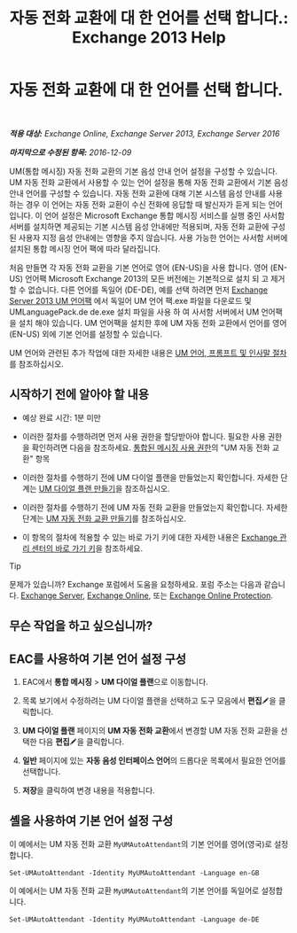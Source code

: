 ﻿---
title: '자동 전화 교환에 대 한 언어를 선택 합니다.: Exchange 2013 Help'
TOCTitle: 자동 전화 교환에 대 한 언어를 선택 합니다.
ms:assetid: 3a1c1ec0-c726-41fb-a294-59faab205609
ms:mtpsurl: https://technet.microsoft.com/ko-kr/library/Aa997306(v=EXCHG.150)
ms:contentKeyID: 50555969
ms.date: 05/22/2018
mtps_version: v=EXCHG.150
ms.translationtype: MT
---

# 자동 전화 교환에 대 한 언어를 선택 합니다.

 

_**적용 대상:** Exchange Online, Exchange Server 2013, Exchange Server 2016_

_**마지막으로 수정된 항목:** 2016-12-09_

UM(통합 메시징) 자동 전화 교환의 기본 음성 안내 언어 설정을 구성할 수 있습니다. UM 자동 전화 교환에서 사용할 수 있는 언어 설정을 통해 자동 전화 교환에서 기본 음성 안내 언어를 구성할 수 있습니다. 자동 전화 교환에 대해 기본 시스템 음성 안내를 사용하는 경우 이 언어는 자동 전화 교환이 수신 전화에 응답할 때 발신자가 듣게 되는 언어입니다. 이 언어 설정은 Microsoft Exchange 통합 메시징 서비스를 실행 중인 사서함 서버를 설치하면 제공되는 기본 시스템 음성 안내에만 적용되며, 자동 전화 교환에 구성된 사용자 지정 음성 안내에는 영향을 주지 않습니다. 사용 가능한 언어는 사서함 서버에 설치된 통합 메시징 언어 팩에 따라 달라집니다.

처음 만들면 각 자동 전화 교환을 기본 언어로 영어 (EN-US)을 사용 합니다. 영어 (EN-US) 언어팩 Microsoft Exchange 2013의 모든 버전에는 기본적으로 설치 되 고 제거할 수 없습니다. 다른 언어를 독일어 (DE-DE), 예를 선택 하려면 먼저 [Exchange Server 2013 UM 언어팩](https://go.microsoft.com/fwlink/?linkid=266542) 에서 독일어 UM 언어 팩.exe 파일을 다운로드 및 UMLanguagePack.de de.exe 설치 파일을 사용 하 여 사서함 서버에서 UM 언어팩을 설치 해야 있습니다. UM 언어팩을 설치한 후에 UM 자동 전화 교환에서 언어를 영어 (EN-US) 외에 기본 언어를 설정할 수 있습니다.

UM 언어와 관련된 추가 작업에 대한 자세한 내용은 [UM 언어, 프롬프트 및 인사말 절차](um-languages-prompts-and-greetings-procedures-exchange-2013-help.md)를 참조하십시오.

## 시작하기 전에 알아야 할 내용

  - 예상 완료 시간: 1분 미만

  - 이러한 절차를 수행하려면 먼저 사용 권한을 할당받아야 합니다. 필요한 사용 권한을 확인하려면 다음을 참조하세요. [통합된 메시징 사용 권한](unified-messaging-permissions-exchange-2013-help.md)의 "UM 자동 전화 교환" 항목

  - 이러한 절차를 수행하기 전에 UM 다이얼 플랜을 만들었는지 확인합니다. 자세한 단계는 [UM 다이얼 플랜 만들기](create-a-um-dial-plan-exchange-2013-help.md)을 참조하십시오.

  - 이러한 절차를 수행하기 전에 UM 자동 전화 교환을 만들었는지 확인합니다. 자세한 단계는 [UM 자동 전화 교환 만들기](create-a-um-auto-attendant-exchange-2013-help.md)를 참조하십시오.

  - 이 항목의 절차에 적용할 수 있는 바로 가기 키에 대한 자세한 내용은 [Exchange 관리 센터의 바로 가기 키](keyboard-shortcuts-in-the-exchange-admin-center-exchange-online-protection-help.md)을 참조하세요.


> [!TIP]
> 문제가 있습니까? Exchange 포럼에서 도움을 요청하세요. 포럼 주소는 다음과 같습니다. <A href="https://go.microsoft.com/fwlink/p/?linkid=60612">Exchange Server</A>, <A href="https://go.microsoft.com/fwlink/p/?linkid=267542">Exchange Online</A>, 또는 <A href="https://go.microsoft.com/fwlink/p/?linkid=285351">Exchange Online Protection</A>.



## 무슨 작업을 하고 싶으십니까?

## EAC를 사용하여 기본 언어 설정 구성

1.  EAC에서 **통합 메시징** \> **UM 다이얼 플랜**으로 이동합니다.

2.  목록 보기에서 수정하려는 UM 다이얼 플랜을 선택하고 도구 모음에서 **편집**![편집 아이콘](images/JJ218640.6f53ccb2-1f13-4c02-bea0-30690e6ea71d(EXCHG.150).gif "편집 아이콘")을 클릭합니다.

3.  **UM 다이얼 플랜** 페이지의 **UM 자동 전화 교환**에서 변경할 UM 자동 전화 교환을 선택한 다음 **편집**![편집 아이콘](images/JJ218640.6f53ccb2-1f13-4c02-bea0-30690e6ea71d(EXCHG.150).gif "편집 아이콘")을 클릭합니다.

4.  **일반** 페이지에 있는 **자동 음성 인터페이스 언어**의 드롭다운 목록에서 필요한 언어를 선택합니다.

5.  **저장**을 클릭하여 변경 내용을 적용합니다.

## 셸을 사용하여 기본 언어 설정 구성

이 예에서는 UM 자동 전화 교환 `MyUMAutoAttendant`의 기본 언어를 영어(영국)로 설정합니다.

    Set-UMAutoAttendant -Identity MyUMAutoAttendant -Language en-GB

이 예에서는 UM 자동 전화 교환 `MyUMAutoAttendant`의 기본 언어를 독일어로 설정합니다.

    Set-UMAutoAttendant -Identity MyUMAutoAttendant -Language de-DE


